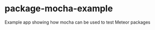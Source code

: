 package-mocha-example
=====================

Example app showing how mocha can be used to test Meteor packages
